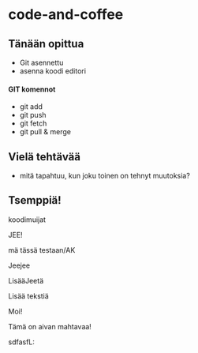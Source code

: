 # code-and-coffee


## Tänään opittua

 - Git asennettu
 - asenna koodi editori

#### GIT komennot
 - git add
 - git push
 - git fetch
 - git pull & merge
 

## Vielä tehtävää

 - mitä tapahtuu, kun joku toinen on tehnyt muutoksia?

 ## Tsemppiä!

 koodimuijat

 JEE!

 mä tässä testaan/AK

 Jeejee

 LisääJeetä

 Lisää tekstiä

 Moi!

 Tämä on aivan mahtavaa!
 

sdfasfL:
